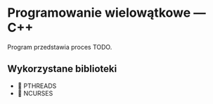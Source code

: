 # Programowanie wielowątkowe — С++
Program przedstawia proces TODO.
## Wykorzystane biblioteki

 - 📕 PTHREADS
 - 📘 NCURSES
